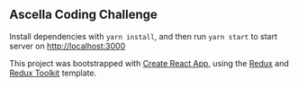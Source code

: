 ## Ascella Coding Challenge

Install dependencies with `yarn install`, and then run `yarn start` to start server on [http://localhost:3000](http://localhost:3000)

This project was bootstrapped with [Create React App](https://github.com/facebook/create-react-app), using the [Redux](https://redux.js.org/) and [Redux Toolkit](https://redux-toolkit.js.org/) template.
